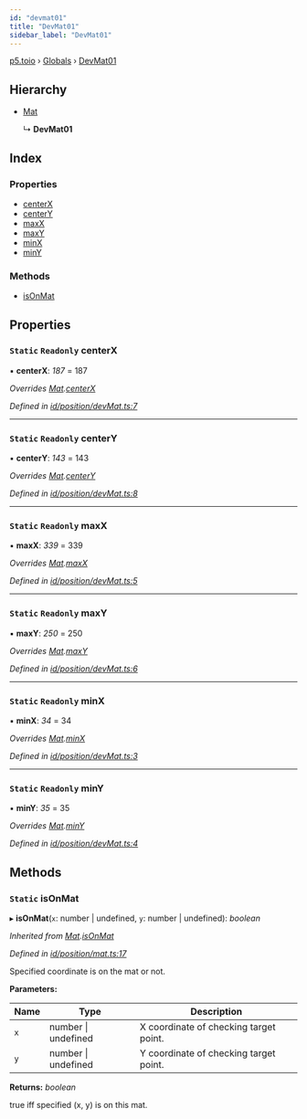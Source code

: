 ```yaml
---
id: "devmat01"
title: "DevMat01"
sidebar_label: "DevMat01"
---
```


[p5.toio](../index.md) › [Globals](../globals.md) › [DevMat01](devmat01.md)

## Hierarchy

* [Mat](mat.md)

  ↳ **DevMat01**

## Index

### Properties

* [centerX](devmat01.md#static-readonly-centerx)
* [centerY](devmat01.md#static-readonly-centery)
* [maxX](devmat01.md#static-readonly-maxx)
* [maxY](devmat01.md#static-readonly-maxy)
* [minX](devmat01.md#static-readonly-minx)
* [minY](devmat01.md#static-readonly-miny)

### Methods

* [isOnMat](devmat01.md#static-isonmat)

## Properties

### `Static` `Readonly` centerX

▪ **centerX**: *187* = 187

*Overrides [Mat](mat.md).[centerX](mat.md#static-protected-centerx)*

*Defined in [id/position/devMat.ts:7](https://github.com/tetunori/p5.toio/blob/7e9fa1c/src/id/position/devMat.ts#L7)*

___

### `Static` `Readonly` centerY

▪ **centerY**: *143* = 143

*Overrides [Mat](mat.md).[centerY](mat.md#static-protected-centery)*

*Defined in [id/position/devMat.ts:8](https://github.com/tetunori/p5.toio/blob/7e9fa1c/src/id/position/devMat.ts#L8)*

___

### `Static` `Readonly` maxX

▪ **maxX**: *339* = 339

*Overrides [Mat](mat.md).[maxX](mat.md#static-protected-maxx)*

*Defined in [id/position/devMat.ts:5](https://github.com/tetunori/p5.toio/blob/7e9fa1c/src/id/position/devMat.ts#L5)*

___

### `Static` `Readonly` maxY

▪ **maxY**: *250* = 250

*Overrides [Mat](mat.md).[maxY](mat.md#static-protected-maxy)*

*Defined in [id/position/devMat.ts:6](https://github.com/tetunori/p5.toio/blob/7e9fa1c/src/id/position/devMat.ts#L6)*

___

### `Static` `Readonly` minX

▪ **minX**: *34* = 34

*Overrides [Mat](mat.md).[minX](mat.md#static-protected-minx)*

*Defined in [id/position/devMat.ts:3](https://github.com/tetunori/p5.toio/blob/7e9fa1c/src/id/position/devMat.ts#L3)*

___

### `Static` `Readonly` minY

▪ **minY**: *35* = 35

*Overrides [Mat](mat.md).[minY](mat.md#static-protected-miny)*

*Defined in [id/position/devMat.ts:4](https://github.com/tetunori/p5.toio/blob/7e9fa1c/src/id/position/devMat.ts#L4)*

## Methods

### `Static` isOnMat

▸ **isOnMat**(`x`: number | undefined, `y`: number | undefined): *boolean*

*Inherited from [Mat](mat.md).[isOnMat](mat.md#static-isonmat)*

*Defined in [id/position/mat.ts:17](https://github.com/tetunori/p5.toio/blob/7e9fa1c/src/id/position/mat.ts#L17)*

Specified coordinate is on the mat or not.

**Parameters:**

Name | Type | Description |
------ | ------ | ------ |
`x` | number &#124; undefined | X coordinate of checking target point. |
`y` | number &#124; undefined | Y coordinate of checking target point.  |

**Returns:** *boolean*

true iff specified (x, y) is on this mat.

